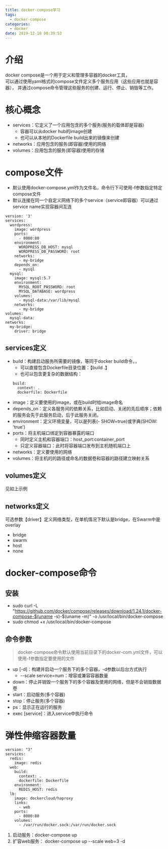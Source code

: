 ```yaml
---
title: docker-compose学习
tags:
  - docker-compose
categories:
  - docker
date: 2019-12-10 00:39:53
---
```


# 介绍
docker compose是一个用于定义和管理多容器的docker工具，  
可以通过使用yaml格式的compose文件定义多个服务应用（这些应用也就是容器），
并通过compose命令管理这些服务的创建、运行、停止、销毁等工作。
# 核心概念
* services：它定义了一个应用包含的多个服务(服务的载体即是容器)
    - 容器可以从docker hub的image创建
    - 也可以从本地的Dockerfile build出来的镜像来创建
* networks：应用包含的服务(即容器)使用的网络
* volumes：应用包含的服务(即容器)使用的存储

# compose文件
* 默认使用docker-compose.yml作为文件名，命令行下可使用-f参数指定特定compose文件
* 默认连接在同一个自定义网络下的多个service（service即容器）可以通过service name实现容器间互连

```
version: '3'
services:
  wordpress:
    image: wordpress
    ports:
      - 8080:80
    environment:
      WORDPRESS_DB_HOST: mysql
      WORDPRESS_DB_PASSWORD: root
    networks:
      - my-bridge
    depends_on:
      - mysql
  mysql:
    image: mysql:5.7
    environment:
      MYSQL_ROOT_PASSWORD: root
      MYSQL_DATABASE: wordpress
    volumes:
      - mysql-data:/var/lib/mysql
    networks:
      - my-bridge
volumes:
  mysql-data:
networks:
  my-bridge:
    driver: bridge
```
## services定义
* build：构建启动服务所需要的镜像，等同于docker build命令，，
    - 可以直接包含Dockerfile目录位置：【build .】
    - 也可以包含更复杂的数据结构：
    ```
    build:
      context: .
      dockerfile: Dockerfile
    ```
* image：定义要使用的image，或在build时给image命名
* depends_on：定义各服务间的依赖关系，比如启动、关闭的先后顺序；依赖的服务会先于此服务启动，后于此服务关闭。
* environment：定义环境变量，可以是列表(- SHOW=true)或字典(SHOW: 'true')
* ports：将主机端口绑定到容器暴露的端口
    - 同时定义主机和容器端口：host_port:container_port
    - 只定义容器端口：此时将容器端口发布到主机随机端口上
* networks：定义要使用的网络
* volumes：将主机的的路径或命名的数据卷和容器的路径建立映射关系

## volumes定义
见如上示例
## networks定义
可选参数【driver】定义网络类型，在单机情况下默认是bridge，在Swarm中是overlay

- bridge
- swarm
- host
- none

# docker-compose命令
## 安装
* sudo curl -L "https://github.com/docker/compose/releases/download/1.24.1/docker-compose-$(uname -s)-$(uname -m)" -o /usr/local/bin/docker-compose
* sudo chmod +x /usr/local/bin/docker-compose

## 命令参数
>docker-compose命令默认使用当前目录下的docker-com.yml文件，可以使用-f参数指定要使用的文件

* up [-d]：构建并启动一个服务下的多个容器，-d参数以后台方式执行
    - --scale service=num：增容或兼容容器数量
* down：停止并销毁一个服务下的多个容器及使用的网络，但是不会销毁数据卷
* start：启动服务(多个容器)
* stop：停止服务(多个容器)
* ps：显示正在运行的服务
* exec [service]：进入service中执行命令

# 弹性伸缩容器数量
```
version: "3"
services:
  redis:
    image: redis
  web:
    build:
      context: .
      dockerfile: Dockerfile
    environment:
      REDIS_HOST: redis
  lb:
    image: dockercloud/haproxy
    links:
      - web
    ports:
      - 8080:80
    volumes:
      - /var/run/docker.sock:/var/run/docker.sock 
```

1. 启动服务：docker-compose up
2. 扩容web服务： docker-compose up --scale web=3 -d

